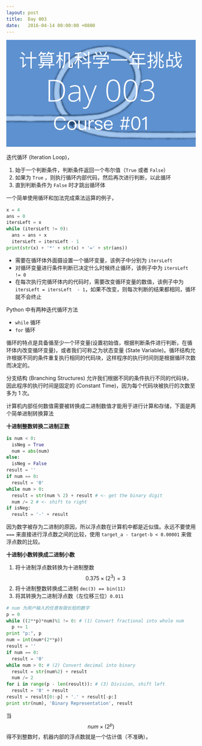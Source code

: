 ```yaml
---
layout: post
title:  Day 003
date:   2016-04-14 00:00:00 +0800
---
```


![](/images/Day003.png)

迭代循环 (Iteration Loop)，

1. 始于一个判断条件，判断条件返回一个布尔值（`True` 或者 `False`）
2. 如果为 `True` ，则执行循环内部代码，然后再次进行判断，以此循环
3. 直到判断条件为 `False` 时才跳出循环体

一个简单使用循环和加法完成乘法运算的例子，

```python
x = 4
ans = 0
itersLeft = x
while (itersLeft != 0):
  ans = ans + x
  itersLeft = itersLeft - 1
print(str(x) + '*' + str(x) + '=' + str(ans))
```

- 需要在循环体外面摄设置一个循环变量，该例子中分别为 `itersLeft`
- 对循环变量进行条件判断已决定什么时候终止循环，该例子中为 `itersLeft != 0`
- 在每次执行完循环体内的代码时，需要改变循环变量的数值，该例子中为 `itersLeft = itersLeft  - 1`，如果不改变，则每次判断的结果都相同，循环就不会终止

Python 中有两种迭代循环方法

- `while` 循环
- `for` 循环

循环的特点是具备循至少一个环变量(设置初始值，根据判断条件进行判断，在循环体内改变循环变量)，或者我们可称之为状态变量 (State Variable)。循环结构允许根据不同的条件重复执行相同的代码块，这样程序的执行时间则是根据循环次数而决定的。

分支结构 (Branching Structures) 允许我们根据不同的条件执行不同的代码块，因此程序的执行时间是固定的 (Constant Time)，因为每个代码块被执行的次数至多为 1 次。

计算机内部任何数值需要被转换成二进制数值才能用于进行计算和存储，下面是两个简单进制转换算法

**十进制整数转换二进制正数**

```python
is num < 0:
  isNeg = True
  num = abs(num)
else:
  isNeg = False
result = ''
if num == 0:
  result = '0'
while num > 0:
  result = str(num % 2) + result # <- get the binary digit
  num /= 2 # <- shift to right
if isNeg:
  result = '-' + result
```

因为数字被存为二进制的原因，所以浮点数在计算机中都是近似值。永远不要使用 `===` 来直接进行浮点数之间的比较，使用 `target_a - target-b < 0.00001` 来做浮点数的比较。

**十进制小数转换成二进制小数**

1. 将十进制浮点数转换为十进制整数 $$0.375 \times (2^3) = 3$$
1. 将十进制整数转换成二进制 `dec(3) == bin(11)`
1. 将其转换为二进制浮点数（左位移三位）`0.011`

```python
# num 为用户输入的任意有限长短的数字
p = 0
while ((2**p)*num)%1 != 0: # (1) Convert fractional into whole num
  p += 1
print "p:", p
num = int(num*(2**p))
result = ''
if num == 0:
  result = '0'
while num > 0: # (2) Convert decimal into binary
  result = str(num%2) + result
  num /= 2
for i in range(p - len(result)): # (3) Division, shift left
  result = '0' + result
result = result[0:-p] + '.' + result[-p:]
print str(num), 'Binary Representation', result
```

当　$$num \times (2^p)$$得不到整数时，机器内部的浮点数就是一个估计值（不准确）。
